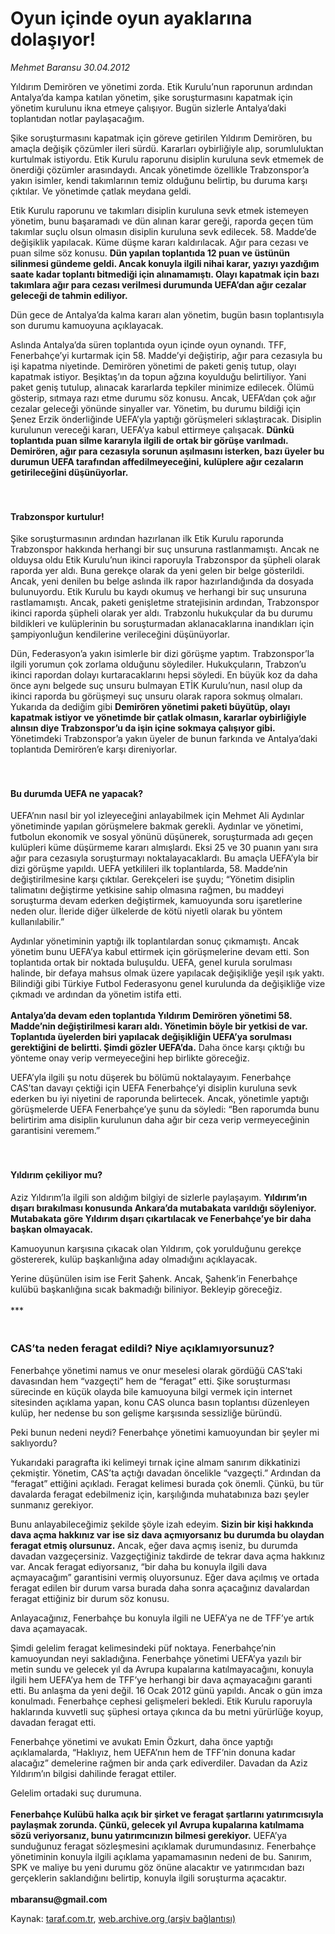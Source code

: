 # Oyun içinde oyun ayaklarına dolaşıyor!

*Mehmet Baransu 30.04.2012*

<div class="yazi"><p>Yıldırım Demirören ve yönetimi zorda. Etik Kurulu’nun raporunun ardından Antalya’da kampa katılan yönetim, şike soruşturmasını kapatmak için yönetim kurulunu ikna etmeye çalışıyor. Bugün sizlerle Antalya’daki toplantıdan notlar paylaşacağım.</p>
<p>Şike soruşturmasını kapatmak için göreve getirilen Yıldırım Demirören, bu amaçla değişik çözümler ileri sürdü. Kararları oybirliğiyle alıp, sorumluluktan kurtulmak istiyordu. Etik Kurulu raporunu disiplin kuruluna sevk etmemek de önerdiği çözümler arasındaydı. Ancak yönetimde özellikle Trabzonspor’a yakın isimler, kendi takımlarının temiz olduğunu belirtip, bu duruma karşı çıktılar. Ve yönetimde çatlak meydana geldi.</p>
<p>Etik Kurulu raporunu ve takımları disiplin kuruluna sevk etmek istemeyen yönetim, bunu başaramadı ve dün alınan karar gereği, raporda geçen tüm takımlar suçlu olsun olmasın disiplin kuruluna sevk edilecek. 58. Madde’de değişiklik yapılacak. Küme düşme kararı kaldırılacak. Ağır para cezası ve puan silme söz konusu. <strong>Dün yapılan toplantıda 12 puan ve üstünün silinmesi gündeme geldi. Ancak konuyla ilgili nihai karar, yazıyı yazdığım saate kadar toplantı bitmediği için alınamamıştı. Olayı kapatmak için bazı takımlara ağır para cezası verilmesi durumunda UEFA’dan ağır cezalar geleceği de tahmin ediliyor.</strong></p>
<p>Dün gece de Antalya’da kalma kararı alan yönetim, bugün basın toplantısıyla son durumu kamuoyuna açıklayacak.</p>
<p>Aslında Antalya’da süren toplantıda oyun içinde oyun oynandı. TFF, Fenerbahçe’yi kurtarmak için 58. Madde’yi değiştirip, ağır para cezasıyla bu işi kapatma niyetinde. Demirören yönetimi de paketi geniş tutup, olayı kapatmak istiyor. Beşiktaş’ın da topun ağzına koyulduğu belirtiliyor. Yani paket geniş tutulup, alınacak kararlarda tepkiler minimize edilecek. Ölümü gösterip, sıtmaya razı etme durumu söz konusu. Ancak, UEFA’dan çok ağır cezalar geleceği yönünde sinyaller var. Yönetim, bu durumu bildiği için Şenez Erzik önderliğinde UEFA’yla yaptığı görüşmeleri sıklaştıracak. Disiplin kurulunun vereceği kararı, UEFA’ya kabul ettirmeye çalışacak. <strong>Dünkü toplantıda puan silme kararıyla ilgili de ortak bir görüşe varılmadı. Demirören, ağır para cezasıyla sorunun aşılmasını isterken, bazı üyeler bu durumun UEFA tarafından affedilmeyeceğini, kulüplere ağır cezaların getirileceğini düşünüyorlar.<br/><br/><br/></strong></p>
<h4>Trabzonspor kurtulur!</h4>
<p>Şike soruşturmasının ardından hazırlanan ilk Etik Kurulu raporunda Trabzonspor hakkında herhangi bir suç unsuruna rastlanmamıştı. Ancak ne olduysa oldu Etik Kurulu’nun ikinci raporuyla Trabzonspor da şüpheli olarak raporda yer aldı. Buna gerekçe olarak da yeni gelen bir belge gösterildi. Ancak, yeni denilen bu belge aslında ilk rapor hazırlandığında da dosyada bulunuyordu. Etik Kurulu bu kaydı okumuş ve herhangi bir suç unsuruna rastlamamıştı. Ancak, paketi genişletme stratejisinin ardından, Trabzonspor ikinci raporda şüpheli olarak yer aldı. Trabzonlu hukukçular da bu durumu bildikleri ve kulüplerinin bu soruşturmadan aklanacaklarına inandıkları için şampiyonluğun kendilerine verileceğini düşünüyorlar.</p>
<p>Dün, Federasyon’a yakın isimlerle bir dizi görüşme yaptım. Trabzonspor’la ilgili yorumun çok zorlama olduğunu söylediler. Hukukçuların, Trabzon’u ikinci rapordan dolayı kurtaracaklarını hepsi söyledi. En büyük koz da daha önce aynı belgede suç unsuru bulmayan ETİK Kurulu’nun, nasıl olup da ikinci raporda bu görüşmeyi suç unsuru olarak rapora sokmuş olmaları. Yukarıda da dediğim gibi <strong>Demirören yönetimi paketi büyütüp, olayı kapatmak istiyor ve yönetimde bir çatlak olmasın, kararlar oybirliğiyle alınsın diye Trabzonspor’u da işin içine sokmaya çalışıyor gibi.</strong> Yönetimdeki Trabzonspor’a yakın üyeler de bunun farkında ve Antalya’daki toplantıda Demirören’e karşı direniyorlar.<br/><br/><br/></p>
<h4>Bu durumda UEFA ne yapacak?</h4>
<p>UEFA’nın nasıl bir yol izleyeceğini anlayabilmek için Mehmet Ali Aydınlar yönetiminde yapılan görüşmelere bakmak gerekli. Aydınlar ve yönetimi, futbolun ekonomik ve sosyal yönünü düşünerek, soruşturmada adı geçen kulüpleri küme düşürmeme kararı almışlardı. Eksi 25 ve 30 puanın yanı sıra ağır para cezasıyla soruşturmayı noktalayacaklardı. Bu amaçla UEFA’yla bir dizi görüşme yapıldı. UEFA yetkilileri ilk toplantılarda, 58. Madde’nin değiştirilmesine karşı çıktılar. Gerekçeleri ise şuydu; “Yönetim disiplin talimatını değiştirme yetkisine sahip olmasına rağmen, bu maddeyi soruşturma devam ederken değiştirmek, kamuoyunda soru işaretlerine neden olur. İleride diğer ülkelerde de kötü niyetli olarak bu yöntem kullanılabilir.”</p>
<p>Aydınlar yönetiminin yaptığı ilk toplantılardan sonuç çıkmamıştı. Ancak yönetim bunu UEFA’ya kabul ettirmek için görüşmelerine devam etti. Son toplantıda ortak bir noktada buluşuldu. UEFA, genel kurula sorulması halinde, bir defaya mahsus olmak üzere yapılacak değişikliğe yeşil ışık yaktı. Bilindiği gibi Türkiye Futbol Federasyonu genel kurulunda da değişikliğe vize çıkmadı ve ardından da yönetim istifa etti.<br/><br/><strong>Antalya’da devam eden toplantıda Yıldırım Demirören yönetimi 58. Madde’nin değiştirilmesi kararı aldı. Yönetimin böyle bir yetkisi de var. Toplantıda üyelerden biri yapılacak değişikliğin UEFA’ya sorulması gerektiğini de belirtti. Şimdi gözler UEFA’da.</strong> Daha önce karşı çıktığı bu yönteme onay verip vermeyeceğini hep birlikte göreceğiz.</p>
<p>UEFA’yla ilgili şu notu düşerek bu bölümü noktalayayım. Fenerbahçe CAS’tan davayı çektiği için UEFA Fenerbahçe’yi disiplin kuruluna sevk ederken bu iyi niyetini de raporunda belirtecek. Ancak, yönetimle yaptığı görüşmelerde UEFA Fenerbahçe’ye şunu da söyledi: “Ben raporumda bunu belirtirim ama disiplin kurulunun daha ağır bir ceza verip vermeyeceğinin garantisini veremem.”<br/><br/><br/></p>
<h4>Yıldırım çekiliyor mu?</h4>
<p>Aziz Yıldırım’la ilgili son aldığım bilgiyi de sizlerle paylaşayım. <strong>Yıldırım’ın dışarı bırakılması konusunda Ankara’da mutabakata varıldığı söyleniyor. Mutabakata göre Yıldırım dışarı çıkartılacak ve Fenerbahçe’ye bir daha başkan olmayacak.</strong></p>
<p>Kamuoyunun karşısına çıkacak olan Yıldırım, çok yorulduğunu gerekçe göstererek, kulüp başkanlığına aday olmadığını açıklayacak.</p>
<p>Yerine düşünülen isim ise Ferit Şahenk. Ancak, Şahenk’in Fenerbahçe kulübü başkanlığına sıcak bakmadığı biliniyor. Bekleyip göreceğiz.<br/><br/>***</p>
<h3><br/>CAS’ta neden feragat edildi? Niye açıklamıyorsunuz?</h3>
<p>Fenerbahçe yönetimi namus ve onur meselesi olarak gördüğü CAS’taki davasından hem “vazgeçti” hem de “feragat” etti. Şike soruşturması sürecinde en küçük olayda bile kamuoyuna bilgi vermek için internet sitesinden açıklama yapan, konu CAS olunca basın toplantısı düzenleyen kulüp, her nedense bu son gelişme karşısında sessizliğe büründü.</p>
<p>Peki bunun nedeni neydi? Fenerbahçe yönetimi kamuoyundan bir şeyler mi saklıyordu?</p>
<p>Yukarıdaki paragrafta iki kelimeyi tırnak içine almam sanırım dikkatinizi çekmiştir. Yönetim, CAS’ta açtığı davadan öncelikle “vazgeçti.” Ardından da “feragat” ettiğini açıkladı. Feragat kelimesi burada çok önemli. Çünkü, bu tür davalarda feragat edebilmeniz için, karşılığında muhatabınıza bazı şeyler sunmanız gerekiyor.</p>
<p>Bunu anlayabileceğimiz şekilde şöyle izah edeyim. <strong>Sizin bir kişi hakkında dava açma hakkınız var ise siz dava açmıyorsanız bu durumda bu olaydan feragat etmiş olursunuz.</strong> Ancak, eğer dava açmış iseniz, bu durumda davadan vazgeçersiniz. Vazgeçtiğiniz takdirde de tekrar dava açma hakkınız var. Ancak feragat ediyorsanız, “bir daha bu konuyla ilgili dava açmayacağım” garantisini vermiş oluyorsunuz. Eğer dava açılmış ve ortada feragat edilen bir durum varsa burada daha sonra açacağınız davalardan feragat ettiğiniz bir durum söz konusu.</p>
<p>Anlayacağınız, Fenerbahçe bu konuyla ilgili ne UEFA’ya ne de TFF’ye artık dava açamayacak.</p>
<p>Şimdi gelelim feragat kelimesindeki püf noktaya. Fenerbahçe’nin kamuoyundan neyi sakladığına. Fenerbahçe yönetimi UEFA’ya yazılı bir metin sundu ve gelecek yıl da Avrupa kupalarına katılmayacağını, konuyla ilgili hem UEFA’ya hem de TFF’ye herhangi bir dava açmayacağını garanti etti. Bu anlaşma da yeni değil. 16 Ocak 2012 günü yapıldı. Ancak o gün imza konulmadı. Fenerbahçe cephesi gelişmeleri bekledi. Etik Kurulu raporuyla haklarında kuvvetli suç şüphesi ortaya çıkınca da bu metni yürürlüğe koyup, davadan feragat etti.</p>
<p>Fenerbahçe yönetimi ve avukatı Emin Özkurt, daha önce yaptığı açıklamalarda, “Haklıyız, hem UEFA’nın hem de TFF’nin donuna kadar alacağız” demelerine rağmen bir anda çark ediverdiler. Davadan da Aziz Yıldırım’ın bilgisi dahilinde feragat ettiler.</p>
<p>Gelelim ortadaki suç durumuna.<br/><br/><strong>Fenerbahçe Kulübü halka açık bir şirket ve feragat şartlarını yatırımcısıyla paylaşmak zorunda. Çünkü, gelecek yıl Avrupa kupalarına katılmama sözü veriyorsanız, bunu yatırımcınızın bilmesi gerekiyor.</strong> UEFA’ya sunduğunuz feragat sözleşmesini açıklamak durumundasınız. Fenerbahçe yönetiminin konuyla ilgili açıklama yapamamasının nedeni de bu. Sanırım, SPK ve maliye bu yeni durumu göz önüne alacaktır ve yatırımcıdan bazı gerçeklerin saklandığını belirtip, konuyla ilgili soruşturma açacaktır.<br/><br/><strong>mbaransu@gmail.com</strong></p>
</div>

Kaynak: [taraf.com.tr](http://www.taraf.com.tr/mehmet-baransu/makale-oyun-icinde-oyun-ayaklarina-dolasiyor.htm), [web.archive.org (arşiv bağlantısı)](http://web.archive.org/web/20131107074519/http://www.taraf.com.tr/mehmet-baransu/makale-oyun-icinde-oyun-ayaklarina-dolasiyor.htm)
